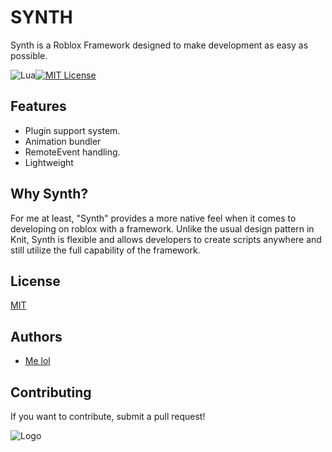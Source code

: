 # SYNTH

Synth is a Roblox Framework designed to make development as easy as possible. 


![Lua](https://img.shields.io/badge/lua-%232C2D72.svg?style=for-the-badge&logo=lua&logoColor=white)[![MIT License](https://img.shields.io/github/license/Ileriayo/markdown-badges?style=for-the-badge)](https://choosealicense.com/licenses/mit/)



## Features

- Plugin support system.
- Animation bundler
- RemoteEvent handling.
- Lightweight


## Why Synth?

For me at least, "Synth" provides a more native feel when it comes to developing on roblox with a framework. Unlike the usual design pattern in Knit, Synth is flexible and allows developers to create scripts anywhere and still utilize the full capability of the framework. 

## License

[MIT](https://choosealicense.com/licenses/mit/)


## Authors

- [Me lol](https://www.github.com/jun-ro)


## Contributing

If you want to contribute, submit a pull request!


![Logo](https://cdn.discordapp.com/attachments/1078123836966445136/1117992105583845416/SynthLogo.png)

